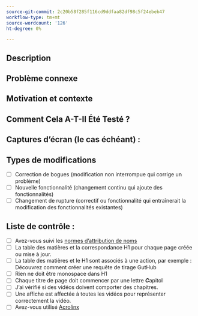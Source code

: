 ```yaml
---
source-git-commit: 2c20b58f285f116cd9ddfaa82df98c5f24ebeb47
workflow-type: tm+mt
source-wordcount: '126'
ht-degree: 0%

---
```

<!--- Provide a general summary of your changes in the Title above -->

## Description

<!--- Describe your changes in detail -->

## Problème connexe

<!--- This project only accepts pull requests related to open issues -->
<!--- If suggesting a new feature or change, please discuss it in an issue first -->
<!--- If fixing a bug, there should be an issue describing it with steps to reproduce -->
<!--- Please link to the issue here: -->

## Motivation et contexte

<!--- Why is this change required? What problem does it solve? -->

## Comment Cela A-T-Il Été Testé ?

<!--- Please describe in detail how you tested your changes. -->
<!--- Include details of your testing environment, and the tests you ran to -->
<!--- see how your change affects other areas of the code, etc. -->

## Captures d’écran (le cas échéant) :

## Types de modifications

<!--- What types of changes does your code introduce? Put an `x` in all the boxes that apply: -->

- [ ] Correction de bogues (modification non interrompue qui corrige un problème)
- [ ] Nouvelle fonctionnalité (changement continu qui ajoute des fonctionnalités)
- [ ] Changement de rupture (correctif ou fonctionnalité qui entraînerait la modification des fonctionnalités existantes)

## Liste de contrôle :


<!--- Go over all the following points, and put an `x` in all the boxes that apply. -->
<!--- If you're unsure about any of these, don't hesitate to ask. We're here to help! -->

- [ ] Avez-vous suivi les [normes d’attribution de noms](https://wiki.corp.adobe.com/display/DMSArchitecture/Naming+Standards)
- [ ] La table des matières et la correspondance H1 pour chaque page créée ou mise à jour.
- [ ] La table des matières et le H1 sont associés à une action, par exemple : Découvrez comment créer une requête de tirage GutHub
- [ ] Rien ne doit être monospace dans H1
- [ ] Chaque titre de page doit commencer par une lettre ***C***apitol
- [ ] J’ai vérifié si des vidéos doivent comporter des chapitres.
- [ ] Une affiche est affectée à toutes les vidéos pour représenter correctement la vidéo.
- [ ] Avez-vous utilisé [Acrolinx](https://experienceleague.corp.adobe.com/docs/authoring-guide-exl/using/style-guide/acrolinx.html)
